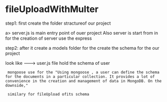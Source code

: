 # fileUploadWithMulter

step1: first create the folder stractureof our project 

a> server.js is main entry point of ouer project
 Also server is start from in for the creation of server use the express

step2: after it create a models folder for the create the schema for the our project

look like ---> user.js file
hold the schema of user 
  <!-- const mongoose = require("mongoose");

// this is User Schema
const userSchema = new  mongoose.Schema({
  name: { type: String, required: true },
  email: { type: String, require: true },
  password: { type: String, require: true },
  isLogin: { type: Boolean,  default: false },
},
{timeStamp : true});

// below code help to export this module
module.exports = mongoose.model("users", userSchema);

     -->


     mongoose use for the "Using mongoose , a user can define the schema for the documents in a particular collection. It provides a lot of convenience in the creation and management of data in MongoDB. On the downside,"

     similary for fileUpload ofits schema 


     